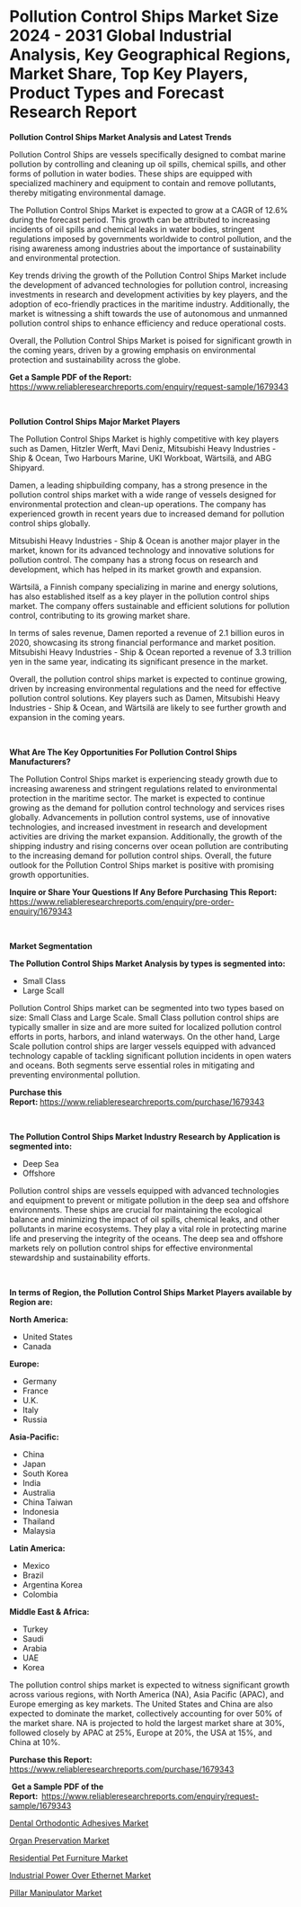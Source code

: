 <p><h1>Pollution Control Ships Market Size 2024 - 2031 Global Industrial Analysis, Key Geographical Regions, Market Share, Top Key Players, Product Types and Forecast Research Report</h1></p><p><strong>Pollution Control Ships Market Analysis and Latest Trends</strong></p>
<p><p>Pollution Control Ships are vessels specifically designed to combat marine pollution by controlling and cleaning up oil spills, chemical spills, and other forms of pollution in water bodies. These ships are equipped with specialized machinery and equipment to contain and remove pollutants, thereby mitigating environmental damage.</p><p>The Pollution Control Ships Market is expected to grow at a CAGR of 12.6% during the forecast period. This growth can be attributed to increasing incidents of oil spills and chemical leaks in water bodies, stringent regulations imposed by governments worldwide to control pollution, and the rising awareness among industries about the importance of sustainability and environmental protection.</p><p>Key trends driving the growth of the Pollution Control Ships Market include the development of advanced technologies for pollution control, increasing investments in research and development activities by key players, and the adoption of eco-friendly practices in the maritime industry. Additionally, the market is witnessing a shift towards the use of autonomous and unmanned pollution control ships to enhance efficiency and reduce operational costs.</p><p>Overall, the Pollution Control Ships Market is poised for significant growth in the coming years, driven by a growing emphasis on environmental protection and sustainability across the globe.</p></p>
<p><strong>Get a Sample PDF of the Report:&nbsp;</strong> <a href="https://www.reliableresearchreports.com/enquiry/request-sample/1679343">https://www.reliableresearchreports.com/enquiry/request-sample/1679343</a></p>
<p>&nbsp;</p>
<p><strong>Pollution Control Ships Major Market Players</strong></p>
<p><p>The Pollution Control Ships Market is highly competitive with key players such as Damen, Hitzler Werft, Mavi Deniz, Mitsubishi Heavy Industries - Ship & Ocean, Two Harbours Marine, UKI Workboat, Wärtsilä, and ABG Shipyard. </p><p>Damen, a leading shipbuilding company, has a strong presence in the pollution control ships market with a wide range of vessels designed for environmental protection and clean-up operations. The company has experienced growth in recent years due to increased demand for pollution control ships globally.</p><p>Mitsubishi Heavy Industries - Ship & Ocean is another major player in the market, known for its advanced technology and innovative solutions for pollution control. The company has a strong focus on research and development, which has helped in its market growth and expansion.</p><p>Wärtsilä, a Finnish company specializing in marine and energy solutions, has also established itself as a key player in the pollution control ships market. The company offers sustainable and efficient solutions for pollution control, contributing to its growing market share.</p><p>In terms of sales revenue, Damen reported a revenue of 2.1 billion euros in 2020, showcasing its strong financial performance and market position. Mitsubishi Heavy Industries - Ship & Ocean reported a revenue of 3.3 trillion yen in the same year, indicating its significant presence in the market.</p><p>Overall, the pollution control ships market is expected to continue growing, driven by increasing environmental regulations and the need for effective pollution control solutions. Key players such as Damen, Mitsubishi Heavy Industries - Ship & Ocean, and Wärtsilä are likely to see further growth and expansion in the coming years.</p></p>
<p>&nbsp;</p>
<p><strong>What Are The Key Opportunities For Pollution Control Ships Manufacturers?</strong></p>
<p><p>The Pollution Control Ships market is experiencing steady growth due to increasing awareness and stringent regulations related to environmental protection in the maritime sector. The market is expected to continue growing as the demand for pollution control technology and services rises globally. Advancements in pollution control systems, use of innovative technologies, and increased investment in research and development activities are driving the market expansion. Additionally, the growth of the shipping industry and rising concerns over ocean pollution are contributing to the increasing demand for pollution control ships. Overall, the future outlook for the Pollution Control Ships market is positive with promising growth opportunities.</p></p>
<p><strong>Inquire or Share Your Questions If Any Before Purchasing This Report:</strong> <a href="https://www.reliableresearchreports.com/enquiry/pre-order-enquiry/1679343">https://www.reliableresearchreports.com/enquiry/pre-order-enquiry/1679343</a></p>
<p>&nbsp;</p>
<p><strong>Market Segmentation</strong></p>
<p><strong>The Pollution Control Ships Market Analysis by types is segmented into:</strong></p>
<p><ul><li>Small Class</li><li>Large Scall</li></ul></p>
<p><p>Pollution Control Ships market can be segmented into two types based on size: Small Class and Large Scale. Small Class pollution control ships are typically smaller in size and are more suited for localized pollution control efforts in ports, harbors, and inland waterways. On the other hand, Large Scale pollution control ships are larger vessels equipped with advanced technology capable of tackling significant pollution incidents in open waters and oceans. Both segments serve essential roles in mitigating and preventing environmental pollution.</p></p>
<p><strong>Purchase this Report:&nbsp;</strong><a href="https://www.reliableresearchreports.com/purchase/1679343">https://www.reliableresearchreports.com/purchase/1679343</a></p>
<p>&nbsp;</p>
<p><strong>The Pollution Control Ships Market Industry Research by Application is segmented into:</strong></p>
<p><ul><li>Deep Sea</li><li>Offshore</li></ul></p>
<p><p>Pollution control ships are vessels equipped with advanced technologies and equipment to prevent or mitigate pollution in the deep sea and offshore environments. These ships are crucial for maintaining the ecological balance and minimizing the impact of oil spills, chemical leaks, and other pollutants in marine ecosystems. They play a vital role in protecting marine life and preserving the integrity of the oceans. The deep sea and offshore markets rely on pollution control ships for effective environmental stewardship and sustainability efforts.</p></p>
<p>&nbsp;</p>
<p><strong>In terms of Region, the Pollution Control Ships Market Players available by Region are:</strong></p>
<p>
    <p> <strong> North America: </strong>
        <ul>
            <li>United States</li>
            <li>Canada</li>
        </ul>
        </p> 
    <p> <strong> Europe: </strong>
        <ul>
            <li>Germany</li>
            <li>France</li>
            <li>U.K.</li>
            <li>Italy</li>
            <li>Russia</li>
        </ul>
        </p> 
    <p> <strong> Asia-Pacific: </strong>
        <ul>
            <li>China</li>
            <li>Japan</li>
            <li>South Korea</li>
            <li>India</li>
            <li>Australia</li>
            <li>China Taiwan</li>
            <li>Indonesia</li>
            <li>Thailand</li>
            <li>Malaysia</li>
        </ul>
        </p> 
    <p> <strong> Latin America: </strong>
        <ul>
            <li>Mexico</li>
            <li>Brazil</li>
            <li>Argentina Korea</li>
            <li>Colombia</li>
        </ul>
        </p> 
    <p> <strong> Middle East & Africa: </strong>
        <ul>
            <li>Turkey</li>
            <li>Saudi</li>
            <li>Arabia</li>
            <li>UAE</li>
            <li>Korea</li>
        </ul>
    </p>
    </p>
<p><p>The pollution control ships market is expected to witness significant growth across various regions, with North America (NA), Asia Pacific (APAC), and Europe emerging as key markets. The United States and China are also expected to dominate the market, collectively accounting for over 50% of the market share. NA is projected to hold the largest market share at 30%, followed closely by APAC at 25%, Europe at 20%, the USA at 15%, and China at 10%.</p></p>
<p><strong>Purchase this Report: </strong><a href="https://www.reliableresearchreports.com/purchase/1679343">https://www.reliableresearchreports.com/purchase/1679343</a></p>
<p>&nbsp;<strong>Get a Sample PDF of the Report:&nbsp;&nbsp;</strong><a href="https://www.reliableresearchreports.com/enquiry/request-sample/1679343">https://www.reliableresearchreports.com/enquiry/request-sample/1679343</a></p>
<p><strong></strong></p>
<p><p><a href="https://issuu.com/reportprime-2/docs/dental-orthodontic-adhesives-market-size-2030.pptx">Dental Orthodontic Adhesives Market</a></p><p><a href="https://medium.com/@stevenstevens656/organ-preservation-market-comprehensive-assessment-by-type-application-and-geography-3f31457ee642">Organ Preservation Market</a></p><p><a href="https://github.com/santosh758595/Market-Research-Report-List-3/blob/main/residential-pet-furniture-market.md">Residential Pet Furniture Market</a></p><p><a href="https://medium.com/@stevenstevens656/industrial-power-over-ethernet-market-insight-market-trends-growth-forecasted-from-2024-to-2031-50ae14f4614f">Industrial Power Over Ethernet Market</a></p><p><a href="https://github.com/elizabethdagraca/Market-Research-Report-List-2/blob/main/pillar-manipulator-market.md">Pillar Manipulator Market</a></p></p>